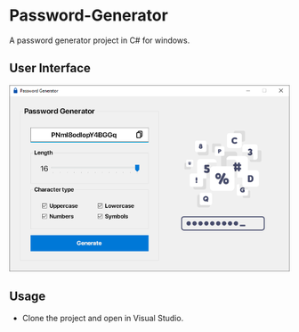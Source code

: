 # Password-Generator

A password generator project in C# for windows.

## __User Interface__

<img src=https://raw.githubusercontent.com/dropcreations/Password-Generator/main/Assets/UserInterface.png>

## __Usage__

* Clone the project and open in Visual Studio.
